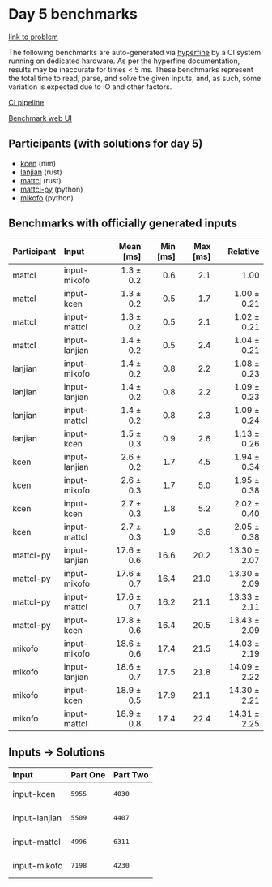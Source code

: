 # Day 5 benchmarks

[link to problem](https://adventofcode.com/2024/day/5)

The following benchmarks are auto-generated via
[hyperfine](https://github.com/sharkdp/hyperfine) by a CI system running on
dedicated hardware. As per the hyperfine documentation, results may be
inaccurate for times < 5 ms. These benchmarks represent the total time to read,
parse, and solve the given inputs, and, as such, some variation is expected due
to IO and other factors.

[CI pipeline](http://ci.papercode.net:8080/teams/main/pipelines/aoc2024)

[Benchmark web UI](https://aoc.ancalagon.black)


## Participants (with solutions for day 5)

- [kcen](https://github.com/kcen/aoc2024) (nim)
- [lanjian](https://github.com/lanjian/aoc-2024) (rust)
- [mattcl](https://github.com/mattcl/aoc2024) (rust)
- [mattcl-py](https://github.com/mattcl/aoc2024-py) (python)
- [mikofo](https://github.com/mikofo/aoc2024) (python)


## Benchmarks with officially generated inputs

| Participant | Input | Mean [ms] | Min [ms] | Max [ms] | Relative |
|:---|:---|---:|---:|---:|---:|
| mattcl | input-mikofo | 1.3 ± 0.2 | 0.6 | 2.1 | 1.00 |
| mattcl | input-kcen | 1.3 ± 0.2 | 0.5 | 1.7 | 1.00 ± 0.21 |
| mattcl | input-mattcl | 1.3 ± 0.2 | 0.5 | 2.1 | 1.02 ± 0.21 |
| mattcl | input-lanjian | 1.4 ± 0.2 | 0.5 | 2.4 | 1.04 ± 0.21 |
| lanjian | input-mikofo | 1.4 ± 0.2 | 0.8 | 2.2 | 1.08 ± 0.23 |
| lanjian | input-lanjian | 1.4 ± 0.2 | 0.8 | 2.2 | 1.09 ± 0.23 |
| lanjian | input-mattcl | 1.4 ± 0.2 | 0.8 | 2.3 | 1.09 ± 0.24 |
| lanjian | input-kcen | 1.5 ± 0.3 | 0.9 | 2.6 | 1.13 ± 0.26 |
| kcen | input-lanjian | 2.6 ± 0.2 | 1.7 | 4.5 | 1.94 ± 0.34 |
| kcen | input-mikofo | 2.6 ± 0.3 | 1.7 | 5.0 | 1.95 ± 0.38 |
| kcen | input-kcen | 2.7 ± 0.3 | 1.8 | 5.2 | 2.02 ± 0.40 |
| kcen | input-mattcl | 2.7 ± 0.3 | 1.9 | 3.6 | 2.05 ± 0.38 |
| mattcl-py | input-lanjian | 17.6 ± 0.6 | 16.6 | 20.2 | 13.30 ± 2.07 |
| mattcl-py | input-mikofo | 17.6 ± 0.7 | 16.4 | 21.0 | 13.30 ± 2.09 |
| mattcl-py | input-mattcl | 17.6 ± 0.7 | 16.2 | 21.1 | 13.33 ± 2.11 |
| mattcl-py | input-kcen | 17.8 ± 0.6 | 16.4 | 20.5 | 13.43 ± 2.09 |
| mikofo | input-mikofo | 18.6 ± 0.6 | 17.4 | 21.5 | 14.03 ± 2.19 |
| mikofo | input-lanjian | 18.6 ± 0.7 | 17.5 | 21.8 | 14.09 ± 2.22 |
| mikofo | input-kcen | 18.9 ± 0.5 | 17.9 | 21.1 | 14.30 ± 2.21 |
| mikofo | input-mattcl | 18.9 ± 0.8 | 17.4 | 22.4 | 14.31 ± 2.25 |


## Inputs -> Solutions

| Input | Part One | Part Two |
|:---|:---|:---|
|input-kcen|<pre>5955</pre>|<pre>4030</pre>|
|input-lanjian|<pre>5509</pre>|<pre>4407</pre>|
|input-mattcl|<pre>4996</pre>|<pre>6311</pre>|
|input-mikofo|<pre>7198</pre>|<pre>4230</pre>|